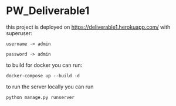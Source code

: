 # PW_Deliverable1
this project is deployed on https://deliverable1.herokuapp.com/
with superuser:

`username -> admin`

`password -> admin`

to build for docker you can run:

`docker-compose up --build -d`

to run the server locally you can run 

`python manage.py runserver`
